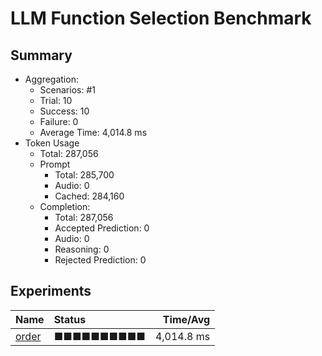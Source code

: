 # LLM Function Selection Benchmark
## Summary
  - Aggregation:
    - Scenarios: #1
    - Trial: 10
    - Success: 10
    - Failure: 0
    - Average Time: 4,014.8 ms
  - Token Usage
    - Total: 287,056
    - Prompt
      - Total: 285,700
      - Audio: 0
      - Cached: 284,160
    - Completion:
      - Total: 287,056
      - Accepted Prediction: 0
      - Audio: 0
      - Reasoning: 0
      - Rejected Prediction: 0

## Experiments
 Name | Status | Time/Avg  
:-----|:-------|----------:
[order](./order/README.md) | ■■■■■■■■■■ | 4,014.8 ms